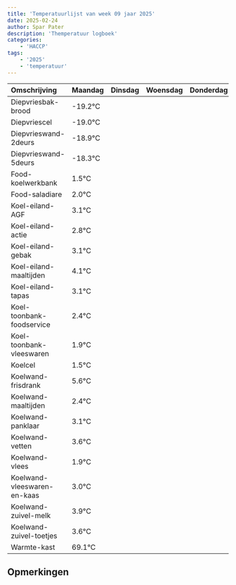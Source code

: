 ```yaml
---
title: 'Temperatuurlijst van week 09 jaar 2025'
date: 2025-02-24
author: Spar Pater
description: 'Themperatuur logboek'
categories:
    - 'HACCP'
tags:
    - '2025'
    - 'temperatuur'
---
```

|Omschrijving|Maandag|Dinsdag|Woensdag|Donderdag|Vrijdag|Zaterdag|Zondag|
|:---|:---|:---|:---|:---|:---|:---|:---|
|Diepvriesbak-brood|-19.2°C| | | | | | |
|Diepvriescel|-19.0°C| | | | | | |
|Diepvrieswand-2deurs|-18.9°C| | | | | | |
|Diepvrieswand-5deurs|-18.3°C| | | | | | |
|Food-koelwerkbank|1.5°C| | | | | | |
|Food-saladiare|2.0°C| | | | | | |
|Koel-eiland-AGF|3.1°C| | | | | | |
|Koel-eiland-actie|2.8°C| | | | | | |
|Koel-eiland-gebak|3.1°C| | | | | | |
|Koel-eiland-maaltijden|4.1°C| | | | | | |
|Koel-eiland-tapas|3.1°C| | | | | | |
|Koel-toonbank-foodservice|2.4°C| | | | | | |
|Koel-toonbank-vleeswaren|1.9°C| | | | | | |
|Koelcel|1.5°C| | | | | | |
|Koelwand-frisdrank|5.6°C| | | | | | |
|Koelwand-maaltijden|2.4°C| | | | | | |
|Koelwand-panklaar|3.1°C| | | | | | |
|Koelwand-vetten|3.6°C| | | | | | |
|Koelwand-vlees|1.9°C| | | | | | |
|Koelwand-vleeswaren-en-kaas|3.0°C| | | | | | |
|Koelwand-zuivel-melk|3.9°C| | | | | | |
|Koelwand-zuivel-toetjes|3.6°C| | | | | | |
|Warmte-kast|69.1°C| | | | | | |

## Opmerkingen


